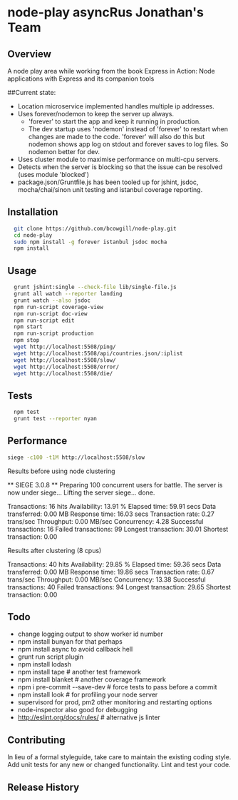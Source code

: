 node-play asyncRus Jonathan's Team
==================================

## Overview

A node play area while working from the book Express in Action: Node applications with Express and its companion tools

##Current state:

- Location microservice implemented handles multiple ip addresses.
- Uses forever/nodemon to keep the server up always.
  * 'forever' to start the app and keep it running in production.
  * The dev startup uses 'nodemon' instead of 'forever' to restart when changes are made to the code. 'forever' will also do this but nodemon shows app log on stdout and forever saves to log files. So nodemon better for dev. 
- Uses cluster module to maximise performance on multi-cpu servers.
- Detects when the server is blocking so that the issue can be resolved (uses module 'blocked')
- package.json/Gruntfile.js has been tooled up for jshint, jsdoc, mocha/chai/sinon unit testing and istanbul coverage reporting.

## Installation

```bash
  git clone https://github.com/bcowgill/node-play.git
  cd node-play
  sudo npm install -g forever istanbul jsdoc mocha
  npm install
```

## Usage

```bash
  grunt jshint:single --check-file lib/single-file.js
  grunt all watch --reporter landing
  grunt watch --also jsdoc
  npm run-script coverage-view
  npm run-script doc-view
  npm run-script edit
  npm start
  npm run-script production
  npm stop
  wget http://localhost:5508/ping/
  wget http://localhost:5508/api/countries.json/:iplist
  wget http://localhost:5508/slow/
  wget http://localhost:5508/error/
  wget http://localhost:5508/die/
```

## Tests

```bash
  npm test
  grunt test --reporter nyan
```

## Performance

```bash
siege -c100 -t1M http://localhost:5508/slow
```

Results before using node clustering

** SIEGE 3.0.8
** Preparing 100 concurrent users for battle.
The server is now under siege...
Lifting the server siege...      done.

Transactions:		          16 hits
Availability:		       13.91 %
Elapsed time:		       59.91 secs
Data transferred:	        0.00 MB
Response time:		       16.03 secs
Transaction rate:	        0.27 trans/sec
Throughput:		        0.00 MB/sec
Concurrency:		        4.28
Successful transactions:          16
Failed transactions:	          99
Longest transaction:	       30.01
Shortest transaction:	        0.00

Results after clustering (8 cpus)

Transactions:		          40 hits
Availability:		       29.85 %
Elapsed time:		       59.36 secs
Data transferred:	        0.00 MB
Response time:		       19.86 secs
Transaction rate:	        0.67 trans/sec
Throughput:		        0.00 MB/sec
Concurrency:		       13.38
Successful transactions:          40
Failed transactions:	          94
Longest transaction:	       29.65
Shortest transaction:	        0.00

## Todo

- change logging output to show worker id number
- npm install bunyan for that perhaps
- npm install async to avoid callback hell
- grunt run script plugin
- npm install lodash
- npm install tape # another test framework
- npm install blanket # another coverage framework
- npm i pre-commit --save-dev  # force tests to pass before a commit
- npm install look # for profiling your node server
- supervisord for prod, pm2 other monitoring and restarting options
- node-inspector also good for debugging
- http://eslint.org/docs/rules/ # alternative js linter

## Contributing

In lieu of a formal styleguide, take care to maintain the existing coding style.
Add unit tests for any new or changed functionality. Lint and test your code.

## Release History


